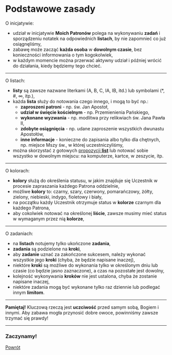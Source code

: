 # Podstawowe zasady
O inicjatywie:
- udział w inicjatywie **Moich Patronów** polega na wykonywaniu **zadań** i sporządzeniu notatek na odpowiednich **listach**, by nie zapomnieć co już osiągnęliśmy,
- zabawę może zacząć **każda osoba** w **dowolnym czasie**, bez konieczności informowania o tym kogokolwiek,
- w każdym momencie można przerwać aktywny udział i później wrócić do działania, kiedy będziemy tego chcieć.

---
O listach:
- **listy** są zawsze nazwane literkami (A, B, C, IA, IB, itd.) lub symbolami (\*, #, ∞, itp.),
- każda **lista** służy do notowania czego innego, i mogą to być np.:
  - **zaproszeni patroni** - np. św. Jan Apostoł,
  - **udział w święcie kościelnym** - np. Przemienienia Pańskiego,
  - **wykonane wyzwania** - np. modlitwa przy relikwiach św. Jana Pawła II,
  - **zdobyte osiągnięcia** - np. udane zaproszenie wszystkich dwunastu Apostołów,
  - **inne informacje** - konieczne do zapisania albo tylko dla chętnych, np. miejsce Mszy św., w której uczestniczyliśmy,
- można skorzystać z gotowych [propozycji **list**](wszystkie_materialy_do_pobrania.md) lub notować sobie wszystko w dowolnym miejscu: na komputerze, kartce, w zeszycie, itp.

---
O kolorach:
- **kolory** służą do określenia statusu, w jakim znajduje się Uczestnik w procesie zapraszania każdego Patrona oddzielnie,
- możliwe **kolory** to: <span class="status status-black">czarny</span>, <span class="status status-gray">szary</span>, <span class="status status-red">czerwony</span>, <span class="status status-orange">pomarańczowy</span>, <span class="status status-yellow">żółty</span>, <span class="status status-green">zielony</span>, <span class="status status-blue">niebieski</span>, <span class="status status-indigo">indygo</span>, <span class="status status-violet">fioletowy</span> i <span class="status status-white">biały</span>,
- na początku każdy Uczestnik otrzymuje status w **kolorze** <span class="status status-black">czarnym</span> dla każdego Patrona,
- aby cokolwiek notować na określonej **liście**, zawsze musimy mieć status w wymaganym przez nią **kolorze**,

---
O zadaniach:
- na **listach** notujemy tylko ukończone **zadania**,
- **zadania** są podzielone na **kroki**,
- aby **zadanie** uznać za zakończone sukcesem, należy wykonać wszystkie jego **kroki** (chyba, że będzie napisane inaczej),
- niektóre **kroki** są możliwe do wykonania tylko w określonym dniu lub czasie (co będzie jasno zaznaczone), a czas na pozostałe jest dowolny,
- kolejność wykonywania **kroków** nie jest ustalona, chyba że zostanie napisane inaczej,
- niektóre zadania mogą być wykonane tylko raz dziennie lub podlegać innym **limitom**.

---
**Pamiętaj!** Kluczową rzeczą jest **uczciwość** przed samym sobą, Bogiem i innymi. Aby zabawa mogła przynosić dobre owoce, powinniśmy zawsze trzymać się prawdy!

---
### <div class="colored centered">Zaczynamy!</div>

[Powrót](index.md)
